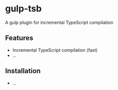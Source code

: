 gulp-tsb
===============

A gulp plugin for incremental TypeScript compilation

Features
--------

* Incremental TypeScript compilation (fast)
* ...


Installation
------------

* ...


